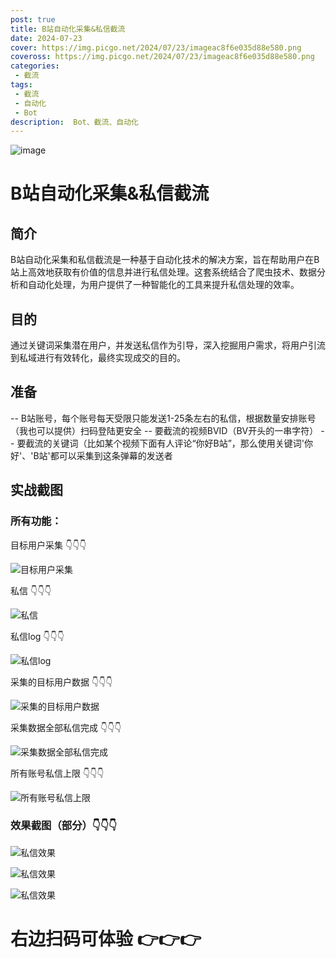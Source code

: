 ```yaml
---
post: true
title: B站自动化采集&私信截流
date: 2024-07-23
cover: https://img.picgo.net/2024/07/23/imageac8f6e035d88e580.png
coveross: https://img.picgo.net/2024/07/23/imageac8f6e035d88e580.png
categories:
 - 截流
tags:
 - 截流
 - 自动化
 - Bot
description:  Bot、截流、自动化
---
```

![image](https://img.picgo.net/2024/07/23/imageac8f6e035d88e580.png)

# B站自动化采集&私信截流

## 简介
B站自动化采集和私信截流是一种基于自动化技术的解决方案，旨在帮助用户在B站上高效地获取有价值的信息并进行私信处理。这套系统结合了爬虫技术、数据分析和自动化处理，为用户提供了一种智能化的工具来提升私信处理的效率。

## 目的
通过关键词采集潜在用户，并发送私信作为引导，深入挖掘用户需求，将用户引流到私域进行有效转化，最终实现成交的目的。

## 准备
-- B站账号，每个账号每天受限只能发送1-25条左右的私信，根据数量安排账号（我也可以提供）扫码登陆更安全
-- 要截流的视频BVID（BV开头的一串字符）
-- 要截流的关键词（比如某个视频下面有人评论“你好B站”，那么使用关键词'你好'、'B站'都可以采集到这条弹幕的发送者

## 实战截图

### 所有功能：

目标用户采集 👇👇👇

![目标用户采集](https://img.picgo.net/2024/07/22/image9e262f7e1be53363.png)

私信 👇👇👇

![私信](https://img.picgo.net/2024/07/22/imagefe36f897558021d4.png)

私信log 👇👇👇

![私信log](https://img.picgo.net/2024/07/22/imagee9688d18cc37e31d.png)

采集的目标用户数据 👇👇👇

![采集的目标用户数据](https://img.picgo.net/2024/07/22/imagef597784bc46930f6.png)

采集数据全部私信完成 👇👇👇

![采集数据全部私信完成](https://img.picgo.net/2024/07/22/image6a115771972343b8.png)

所有账号私信上限 👇👇👇

![所有账号私信上限](https://img.picgo.net/2024/07/23/image777f54081f8a4481.png)

### 效果截图（部分）👇👇👇

![私信效果](https://img.picgo.net/2024/07/23/image7c888b1e7b8f89c2.png)

![私信效果](https://img.picgo.net/2024/07/23/image93016cb6bda7920e.png)

![私信效果](https://img.picgo.net/2024/07/23/image6f6f7fc6093583c4.png)

# 右边扫码可体验 👉👉👉
